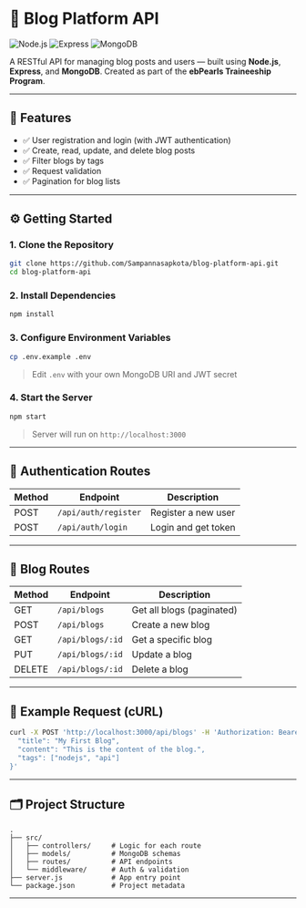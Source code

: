 # 📝 Blog Platform API

![Node.js](https://img.shields.io/badge/Node.js-18.x-green)
![Express](https://img.shields.io/badge/Express-4.x-lightgrey)
![MongoDB](https://img.shields.io/badge/MongoDB-7.x-green)

A RESTful API for managing blog posts and users — built using **Node.js**, **Express**, and **MongoDB**. Created as part of the **ebPearls Traineeship Program**.

---

## 🚀 Features

- ✅ User registration and login (with JWT authentication)
- ✅ Create, read, update, and delete blog posts
- ✅ Filter blogs by tags
- ✅ Request validation
- ✅ Pagination for blog lists

---

## ⚙️ Getting Started

### 1. Clone the Repository

```bash
git clone https://github.com/Sampannasapkota/blog-platform-api.git
cd blog-platform-api
```

### 2. Install Dependencies

```bash
npm install
```

### 3. Configure Environment Variables

```bash
cp .env.example .env
```

> Edit `.env` with your own MongoDB URI and JWT secret

### 4. Start the Server

```bash
npm start
```

> Server will run on `http://localhost:3000`

---

## 🔐 Authentication Routes

| Method | Endpoint             | Description         |
| ------ | -------------------- | ------------------- |
| POST   | `/api/auth/register` | Register a new user |
| POST   | `/api/auth/login`    | Login and get token |

---

## 📝 Blog Routes

| Method | Endpoint         | Description               |
| ------ | ---------------- | ------------------------- |
| GET    | `/api/blogs`     | Get all blogs (paginated) |
| POST   | `/api/blogs`     | Create a new blog         |
| GET    | `/api/blogs/:id` | Get a specific blog       |
| PUT    | `/api/blogs/:id` | Update a blog             |
| DELETE | `/api/blogs/:id` | Delete a blog             |

---

## 🔄 Example Request (cURL)

```bash
curl -X POST 'http://localhost:3000/api/blogs' -H 'Authorization: Bearer <your_token>' -H 'Content-Type: application/json' -d '{
  "title": "My First Blog",
  "content": "This is the content of the blog.",
  "tags": ["nodejs", "api"]
}'
```

---

## 🗂️ Project Structure

```text
.
├── src/
│   ├── controllers/     # Logic for each route
│   ├── models/          # MongoDB schemas
│   ├── routes/          # API endpoints
│   └── middleware/      # Auth & validation
├── server.js            # App entry point
└── package.json         # Project metadata
```

---
